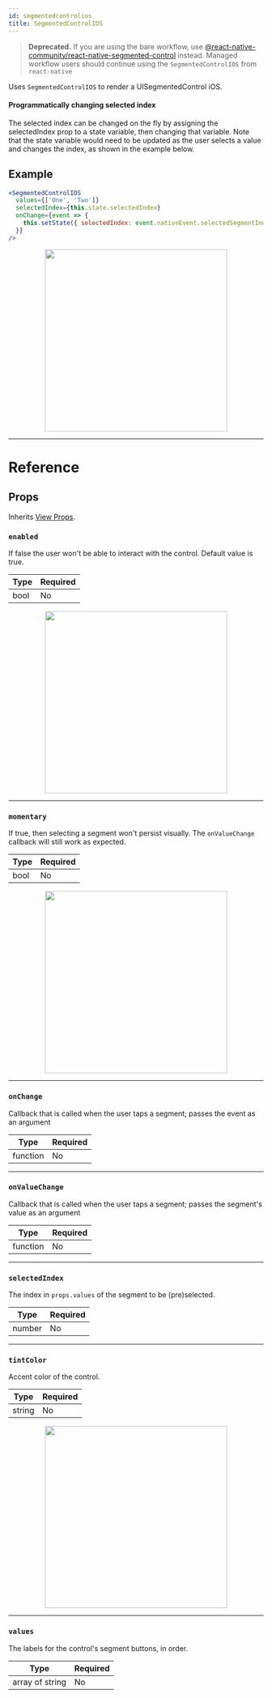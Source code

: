 ```yaml
---
id: segmentedcontrolios
title: SegmentedControlIOS
---
```


> **Deprecated.** If you are using the bare workflow, use [@react-native-community/react-native-segmented-control](https://github.com/react-native-community/react-native-segmented-control) instead. Managed workflow users should continue using the `SegmentedControlIOS` from `react-native`

Uses `SegmentedControlIOS` to render a UISegmentedControl iOS.

#### Programmatically changing selected index

The selected index can be changed on the fly by assigning the selectedIndex prop to a state variable, then changing that variable. Note that the state variable would need to be updated as the user selects a value and changes the index, as shown in the example below.

## Example

```jsx
<SegmentedControlIOS
  values={['One', 'Two']}
  selectedIndex={this.state.selectedIndex}
  onChange={event => {
    this.setState({ selectedIndex: event.nativeEvent.selectedSegmentIndex });
  }}
/>
```

<center><img src="https://facebook.github.io/react-native/docs/assets/SegmentedControlIOS/example.gif" width="360" /></center>

---

# Reference

## Props

Inherits [View Props](../view/#props).

### `enabled`

If false the user won't be able to interact with the control. Default value is true.

| Type | Required |
| ---- | -------- |
| bool | No       |

<center><img src="https://facebook.github.io/react-native/docs/assets/SegmentedControlIOS/enabled.png" width="360" /></center>

---

### `momentary`

If true, then selecting a segment won't persist visually. The `onValueChange` callback will still work as expected.

| Type | Required |
| ---- | -------- |
| bool | No       |

<center><img src="https://facebook.github.io/react-native/docs/assets/SegmentedControlIOS/momentary.gif" width="360" /></center>

---

### `onChange`

Callback that is called when the user taps a segment; passes the event as an argument

| Type     | Required |
| -------- | -------- |
| function | No       |

---

### `onValueChange`

Callback that is called when the user taps a segment; passes the segment's value as an argument

| Type     | Required |
| -------- | -------- |
| function | No       |

---

### `selectedIndex`

The index in `props.values` of the segment to be (pre)selected.

| Type   | Required |
| ------ | -------- |
| number | No       |

---

### `tintColor`

Accent color of the control.

| Type   | Required |
| ------ | -------- |
| string | No       |

<center><img src="https://facebook.github.io/react-native/docs/assets/SegmentedControlIOS/tintColor.png" width="360" /></center>

---

### `values`

The labels for the control's segment buttons, in order.

| Type            | Required |
| --------------- | -------- |
| array of string | No       |
